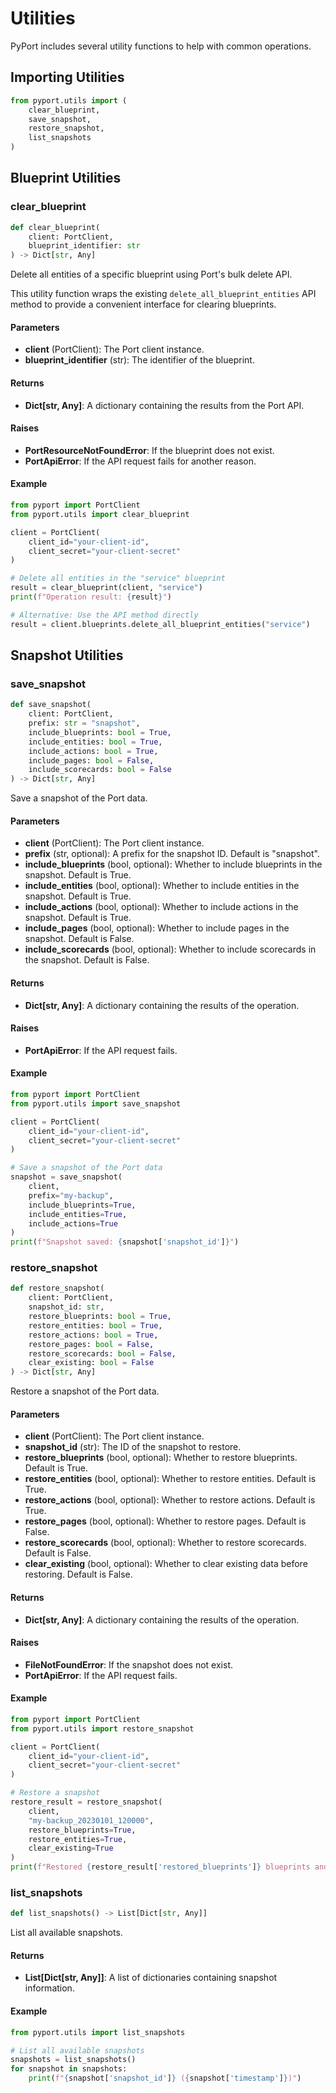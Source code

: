 # Utilities

PyPort includes several utility functions to help with common operations.

## Importing Utilities

```python
from pyport.utils import (
    clear_blueprint,
    save_snapshot,
    restore_snapshot,
    list_snapshots
)
```

## Blueprint Utilities

### clear_blueprint

```python
def clear_blueprint(
    client: PortClient,
    blueprint_identifier: str
) -> Dict[str, Any]
```

Delete all entities of a specific blueprint using Port's bulk delete API.

This utility function wraps the existing `delete_all_blueprint_entities` API method
to provide a convenient interface for clearing blueprints.

#### Parameters

- **client** (PortClient): The Port client instance.
- **blueprint_identifier** (str): The identifier of the blueprint.

#### Returns

- **Dict[str, Any]**: A dictionary containing the results from the Port API.

#### Raises

- **PortResourceNotFoundError**: If the blueprint does not exist.
- **PortApiError**: If the API request fails for another reason.

#### Example

```python
from pyport import PortClient
from pyport.utils import clear_blueprint

client = PortClient(
    client_id="your-client-id",
    client_secret="your-client-secret"
)

# Delete all entities in the "service" blueprint
result = clear_blueprint(client, "service")
print(f"Operation result: {result}")

# Alternative: Use the API method directly
result = client.blueprints.delete_all_blueprint_entities("service")
```

## Snapshot Utilities

### save_snapshot

```python
def save_snapshot(
    client: PortClient,
    prefix: str = "snapshot",
    include_blueprints: bool = True,
    include_entities: bool = True,
    include_actions: bool = True,
    include_pages: bool = False,
    include_scorecards: bool = False
) -> Dict[str, Any]
```

Save a snapshot of the Port data.

#### Parameters

- **client** (PortClient): The Port client instance.
- **prefix** (str, optional): A prefix for the snapshot ID. Default is "snapshot".
- **include_blueprints** (bool, optional): Whether to include blueprints in the snapshot. Default is True.
- **include_entities** (bool, optional): Whether to include entities in the snapshot. Default is True.
- **include_actions** (bool, optional): Whether to include actions in the snapshot. Default is True.
- **include_pages** (bool, optional): Whether to include pages in the snapshot. Default is False.
- **include_scorecards** (bool, optional): Whether to include scorecards in the snapshot. Default is False.

#### Returns

- **Dict[str, Any]**: A dictionary containing the results of the operation.

#### Raises

- **PortApiError**: If the API request fails.

#### Example

```python
from pyport import PortClient
from pyport.utils import save_snapshot

client = PortClient(
    client_id="your-client-id",
    client_secret="your-client-secret"
)

# Save a snapshot of the Port data
snapshot = save_snapshot(
    client,
    prefix="my-backup",
    include_blueprints=True,
    include_entities=True,
    include_actions=True
)
print(f"Snapshot saved: {snapshot['snapshot_id']}")
```

### restore_snapshot

```python
def restore_snapshot(
    client: PortClient,
    snapshot_id: str,
    restore_blueprints: bool = True,
    restore_entities: bool = True,
    restore_actions: bool = True,
    restore_pages: bool = False,
    restore_scorecards: bool = False,
    clear_existing: bool = False
) -> Dict[str, Any]
```

Restore a snapshot of the Port data.

#### Parameters

- **client** (PortClient): The Port client instance.
- **snapshot_id** (str): The ID of the snapshot to restore.
- **restore_blueprints** (bool, optional): Whether to restore blueprints. Default is True.
- **restore_entities** (bool, optional): Whether to restore entities. Default is True.
- **restore_actions** (bool, optional): Whether to restore actions. Default is True.
- **restore_pages** (bool, optional): Whether to restore pages. Default is False.
- **restore_scorecards** (bool, optional): Whether to restore scorecards. Default is False.
- **clear_existing** (bool, optional): Whether to clear existing data before restoring. Default is False.

#### Returns

- **Dict[str, Any]**: A dictionary containing the results of the operation.

#### Raises

- **FileNotFoundError**: If the snapshot does not exist.
- **PortApiError**: If the API request fails.

#### Example

```python
from pyport import PortClient
from pyport.utils import restore_snapshot

client = PortClient(
    client_id="your-client-id",
    client_secret="your-client-secret"
)

# Restore a snapshot
restore_result = restore_snapshot(
    client,
    "my-backup_20230101_120000",
    restore_blueprints=True,
    restore_entities=True,
    clear_existing=True
)
print(f"Restored {restore_result['restored_blueprints']} blueprints and {restore_result['restored_entities']} entities")
```

### list_snapshots

```python
def list_snapshots() -> List[Dict[str, Any]]
```

List all available snapshots.

#### Returns

- **List[Dict[str, Any]]**: A list of dictionaries containing snapshot information.

#### Example

```python
from pyport.utils import list_snapshots

# List all available snapshots
snapshots = list_snapshots()
for snapshot in snapshots:
    print(f"{snapshot['snapshot_id']} ({snapshot['timestamp']})")
```
